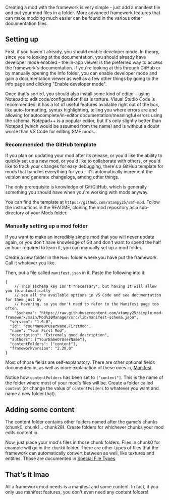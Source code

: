 Creating a mod with the framework is very simple - just add a manifest file and put your mod files in a folder. More advanced framework features that can make modding much easier can be found in the various other documentation files.

## Setting up

First, if you haven't already, you should enable developer mode. In theory, since you're looking at the documentation, you should already have developer mode enabled - the in-app viewer is the preferred way to access the framework's documentation. If you're looking at this through GitHub or by manually opening the Info folder, you can enable developer mode and gain a documentation viewer as well as a few other things by going to the Info page and clicking "Enable developer mode".

Once that's sorted, you should also install some kind of editor - using Notepad to edit code/configuration files is torture. Visual Studio Code is recommended; it has a lot of useful features available right out of the box, like auto-formatting, syntax highlighting, telling you where errors are and allowing for autocomplete/in-editor documentation/meaningful errors using the schema. Notepad++ is a popular editor, but it's only slightly better than Notepad (which would be assumed from the name) and is without a doubt worse than VS Code for editing SMF mods.

### Recommended: the GitHub template

If you plan on updating your mod after its release, or you'd like the ability to quickly set up a new mod, or you'd like to collaborate with others, or you'd like to track your changes for easy debugging, there's a GitHub template for mods that handles everything for you - it'll automatically increment the version and generate changelogs, among other things.

The only prerequisite is knowledge of Git/GitHub, which is generally something you should have when you're working with mods anyway.

You can find the template at `https://github.com/atampy25/smf-mod`. Follow the instructions in the README, cloning the mod repository as a sub-directory of your Mods folder.

### Manually setting up a mod folder

If you want to make an incredibly simple mod that you will never update again, or you don't have knowledge of Git and don't want to spend the half an hour required to learn it, you can manually set up a mod folder.

Create a new folder in the `Mods` folder where you have put the framework. Call it whatever you like.

Then, put a file called `manifest.json` in it. Paste the following into it:

```jsonc
{
	// This $schema key isn't *necessary*, but having it will allow you to automatically
	// see all the available options in VS Code and see documentation for them just by
	// hovering, so you don't need to refer to the Manifest page too often.
	"$schema": "https://raw.githubusercontent.com/atampy25/simple-mod-framework/main/Mod%20Manager/src/lib/manifest-schema.json",
  "version": "1.0.0",
  "id": "YourNameOrUserName.FirstMod",
  "name": "Your First Mod",
  "description": "Extremely good description",
  "authors": ["YourNameOrUserName"],
  "contentFolders": ["content"],
  "frameworkVersion": "2.28.0"
}
```

Most of those fields are self-explanatory. There are other optional fields documented in, as well as more explanation of these ones in, [Manifest](Manifest.md).

Notice how `contentFolders` has been set to `["content"]`. This is the name of the folder where most of your mod's files will be. Create a folder called `content` (or change the value of `contentFolders` to whatever you want and name a new folder that).

## Adding some content

The content folder contains other folders named after the game's chunks (chunk0, chunk1... chunk28). Create folders for whichever chunks your mod edits content in.

Now, just place your mod's files in those chunk folders. Files in chunk0 for example will go in the `chunk0` folder. There are other types of files that the framework can automatically convert between as well, like textures and entities. Those are documented in [Special File Types](<Special File Types.md>).

## That's it lmao

All a framework mod needs is a manifest and some content. In fact, if you only use manifest features, you don't even need any content folders!
